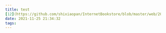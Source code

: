 ```yaml
---
title: test
[12](https://github.com/shixiaopan/InternetBookstore/blob/master/web/20210823015328_d2aa9.jpg)
date: 2021-11-25 21:34:32
tags:
---
```


